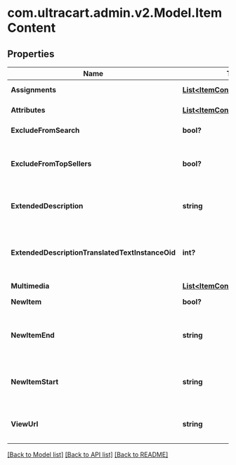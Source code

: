 # com.ultracart.admin.v2.Model.ItemContent
## Properties

Name | Type | Description | Notes
------------ | ------------- | ------------- | -------------
**Assignments** | [**List&lt;ItemContentAssignment&gt;**](ItemContentAssignment.md) | StoreFront assignments | [optional] 
**Attributes** | [**List&lt;ItemContentAttribute&gt;**](ItemContentAttribute.md) | StoreFront attributes | [optional] 
**ExcludeFromSearch** | **bool?** | Exclude from search | [optional] 
**ExcludeFromTopSellers** | **bool?** | Exclude from the top sellers list in the StoreFront | [optional] 
**ExtendedDescription** | **string** | Extended description (max 2000 characters) | [optional] 
**ExtendedDescriptionTranslatedTextInstanceOid** | **int?** | Extneded description text translation instance identifier | [optional] 
**Multimedia** | [**List&lt;ItemContentMultimedia&gt;**](ItemContentMultimedia.md) | Multimedia | [optional] 
**NewItem** | **bool?** | True if the item is new | [optional] 
**NewItemEnd** | **string** | The date the item should no longer be considered new | [optional] 
**NewItemStart** | **string** | The date the item should start being considered new | [optional] 
**ViewUrl** | **string** | Legacy view URL (not used by StoreFronts) | [optional] 


[[Back to Model list]](../README.md#documentation-for-models) [[Back to API list]](../README.md#documentation-for-api-endpoints) [[Back to README]](../README.md)

